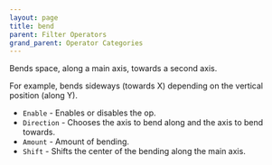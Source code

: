 ```yaml
---
layout: page
title: bend
parent: Filter Operators
grand_parent: Operator Categories
---
```


Bends space, along a main axis, towards a second axis.

For example, bends sideways (towards X) depending on the vertical position (along Y).

* `Enable` - Enables or disables the op.
* `Direction` - Chooses the axis to bend along and the axis to bend towards.
* `Amount` - Amount of bending.
* `Shift` - Shifts the center of the bending along the main axis.
